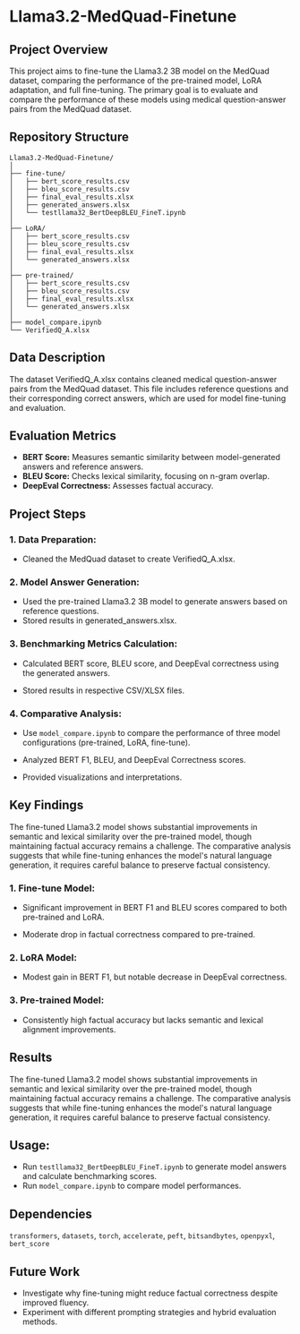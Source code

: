 # Llama3.2-MedQuad-Finetune

## Project Overview
This project aims to fine-tune the Llama3.2 3B model on the MedQuad dataset, comparing the performance of the pre-trained model, LoRA adaptation, and full fine-tuning. The primary goal is to evaluate and compare the performance of these models using medical question-answer pairs from the MedQuad dataset.

## Repository Structure
```
Llama3.2-MedQuad-Finetune/
│
├── fine-tune/
│   ├── bert_score_results.csv
│   ├── bleu_score_results.csv
│   ├── final_eval_results.xlsx
│   ├── generated_answers.xlsx
│   └── testllama32_BertDeepBLEU_FineT.ipynb
│
├── LoRA/
│   ├── bert_score_results.csv
│   ├── bleu_score_results.csv
│   ├── final_eval_results.xlsx
│   └── generated_answers.xlsx
│
├── pre-trained/
│   ├── bert_score_results.csv
│   ├── bleu_score_results.csv
│   ├── final_eval_results.xlsx
│   └── generated_answers.xlsx
│
├── model_compare.ipynb
└── VerifiedQ_A.xlsx
```

## Data Description
The dataset VerifiedQ_A.xlsx contains cleaned medical question-answer pairs from the MedQuad dataset. This file includes reference questions and their corresponding correct answers, which are used for model fine-tuning and evaluation.

## Evaluation Metrics
- **BERT Score:** Measures semantic similarity between model-generated answers and reference answers.
- **BLEU Score:** Checks lexical similarity, focusing on n-gram overlap.
- **DeepEval Correctness:** Assesses factual accuracy.

## Project Steps

### 1. Data Preparation:
- Cleaned the MedQuad dataset to create VerifiedQ_A.xlsx.

### 2. Model Answer Generation:
  - Used the pre-trained Llama3.2 3B model to generate answers based on reference questions.
  - Stored results in generated_answers.xlsx.



### 3. Benchmarking Metrics Calculation:

- Calculated BERT score, BLEU score, and DeepEval correctness using the generated answers.

- Stored results in respective CSV/XLSX files.



### 4. Comparative Analysis:

  - Use `model_compare.ipynb` to compare the performance of three model configurations (pre-trained, LoRA, fine-tune).

  - Analyzed BERT F1, BLEU, and DeepEval Correctness scores.

  - Provided visualizations and interpretations.



## Key Findings
The fine-tuned Llama3.2 model shows substantial improvements in semantic and lexical similarity over the pre-trained model, though maintaining factual accuracy remains a challenge. The comparative analysis suggests that while fine-tuning enhances the model's natural language generation, it requires careful balance to preserve factual consistency.

### 1. Fine-tune Model:

  - Significant improvement in BERT F1 and BLEU scores compared to both pre-trained and LoRA.

  - Moderate drop in factual correctness compared to pre-trained.



### 2. LoRA Model:

  - Modest gain in BERT F1, but notable decrease in DeepEval correctness.



### 3. Pre-trained Model:

  - Consistently high factual accuracy but lacks semantic and lexical alignment improvements.

## Results
The fine-tuned Llama3.2 model shows substantial improvements in semantic and lexical similarity over the pre-trained model, though maintaining factual accuracy remains a challenge. The comparative analysis suggests that while fine-tuning enhances the model's natural language generation, it requires careful balance to preserve factual consistency.

## Usage:
- Run `testllama32_BertDeepBLEU_FineT.ipynb` to generate model answers and calculate benchmarking scores.
- Run `model_compare.ipynb` to compare model performances.

## Dependencies
`transformers`, `datasets`, `torch`, `accelerate`, `peft`, `bitsandbytes`, `openpyxl`, `bert_score`

## Future Work
- Investigate why fine-tuning might reduce factual correctness despite improved fluency.
- Experiment with different prompting strategies and hybrid evaluation methods.





